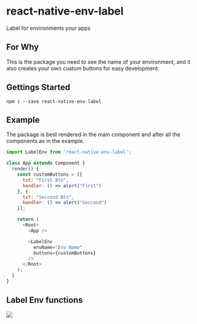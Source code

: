 # react-native-env-label
Label for environments your apps

## For Why
This is the package you need to see the name of your environment, and it also creates your own custom buttons for easy development.

## Gettings Started
```
npm i --save react-native-env-label
```

## Example
The package is best rendered in the main component and after all the components as in the example.
```js
import LabelEnv from 'react-native-env-label';

class App extends Component {
  render() {
    const customButtons = [{
      txt: "First Btn",
      handler: () => alert("First")
    }, {
      txt: "Seccond Btn",
      handler: () => alert("Seccond")
    }];

    return (
      <Root>
        <App />

        <LabelEnv
          envName="Env Name"
          buttons={customButtons}
        />
      </Root>
    );
  }
}
```

## Label Env functions
![](https://media.giphy.com/media/MCLTegRhvTSX5e2CBU/giphy.gif)

